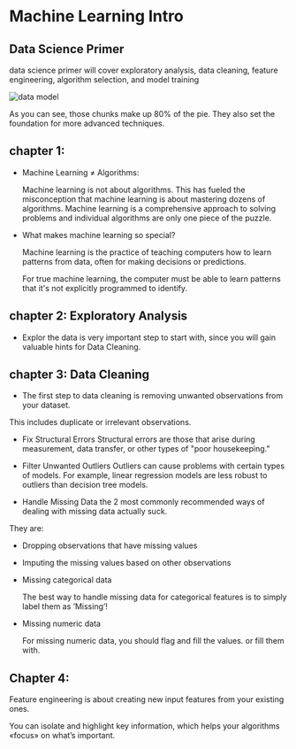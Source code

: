 # Machine Learning Intro 


## Data Science Primer

data science primer will cover exploratory analysis, data cleaning, feature engineering, algorithm selection, and model training

![data model](https://elitedatascience.com/wp-content/uploads/2018/05/What-Goes-Into-a-Successful-Model.jpg)

As you can see, those chunks make up 80% of the pie. They also set the foundation for more advanced techniques.

## chapter 1:

- Machine Learning ≠ Algorithms:

    Machine learning is not about algorithms.
    This has fueled the misconception that machine learning is about mastering dozens of algorithms. Machine learning is a comprehensive approach to solving problems and individual algorithms are only one piece of the puzzle.

- What makes machine learning so special?



    Machine learning is the practice of teaching computers how to learn patterns from data, often for making decisions or predictions.

    For true machine learning, the computer must be able to learn patterns that it's not explicitly programmed to identify.


## chapter 2: Exploratory Analysis

- Explor the data is very important step to start with, since you will gain valuable hints for Data Cleaning.


## chapter 3: Data Cleaning



- The first step to data cleaning is removing unwanted observations from your dataset.

This includes duplicate or irrelevant observations.

- Fix Structural Errors
Structural errors are those that arise during measurement, data transfer, or other types of "poor housekeeping."

- Filter Unwanted Outliers
Outliers can cause problems with certain types of models. For example, linear regression models are less robust to outliers than decision tree models.


- Handle Missing Data
the 2 most commonly recommended ways of dealing with missing data actually suck.

They are:

 - Dropping observations that have missing values

 - Imputing the missing values based on other observations


- Missing categorical data

    The best way to handle missing data for categorical features is to simply label them as ’Missing’!


- Missing numeric data

    For missing numeric data, you should flag and fill the values. or fill them with.

## Chapter 4:

Feature engineering is about creating new input features from your existing ones.


You can isolate and highlight key information, which helps your algorithms «focus» on what’s important.

